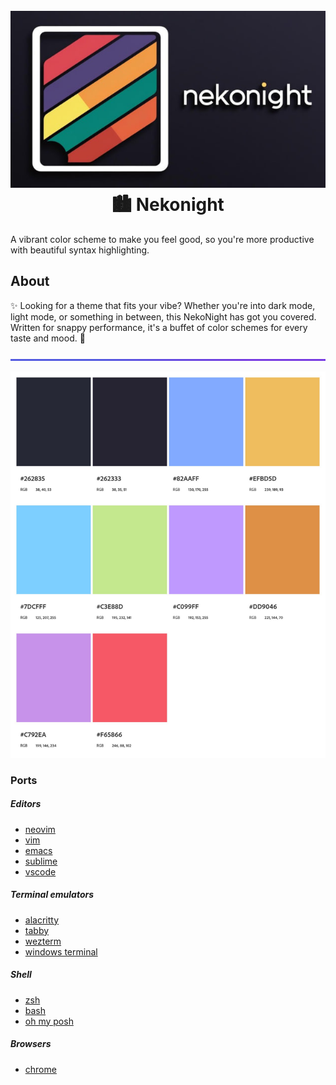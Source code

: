 <h1 align="center">
  <br>
  <a href="https://github.com/BrunoCiccarino/nekonight">
    <img src="https://github.com/BrunoCiccarino/nekonight/blob/main/img/logo.png?raw=true">
  </a>
  <br>
  🏙 Nekonight
  <br>
</h1>

A vibrant color scheme to make you feel good, so you're more productive with beautiful syntax highlighting.

## About

✨ Looking for a theme that fits your vibe? Whether you're into dark mode, light mode, or something in between, this NekoNight has got you covered. Written for snappy performance, it's a buffet of color schemes for every taste and mood. 🍭

<img src="https://raw.githubusercontent.com/BrunoCiccarino/nekonight/refs/heads/main/img/line-gradient.svg" alt="line break" width="100%" height="3px">

![palette](https://github.com/BrunoCiccarino/nekonight/blob/main/nekonight-palette.jpeg)

### Ports

##### Editors

* [neovim](https://github.com/neko-night/nvim)
* [vim](https://github.com/neko-night/Vim)
* [emacs](https://github.com/neko-night/emacs)
* [sublime](https://github.com/neko-night/sublime)
* [vscode](https://github.com/neko-night/vscode)

##### Terminal emulators 

* [alacritty](https://github.com/neko-night/alacritty)
* [tabby](https://github.com/neko-night/tabby)
* [wezterm](https://github.com/neko-night/wezterm)
* [windows terminal](https://github.com/neko-night/windows-terminal)

##### Shell

* [zsh](https://github.com/neko-night/oh-my-zsh)
* [bash](https://github.com/neko-night/oh-my-bash)
* [oh my posh](https://github.com/neko-night/oh-my-posh)

##### Browsers

* [chrome](https://github.com/neko-night/chrome)
